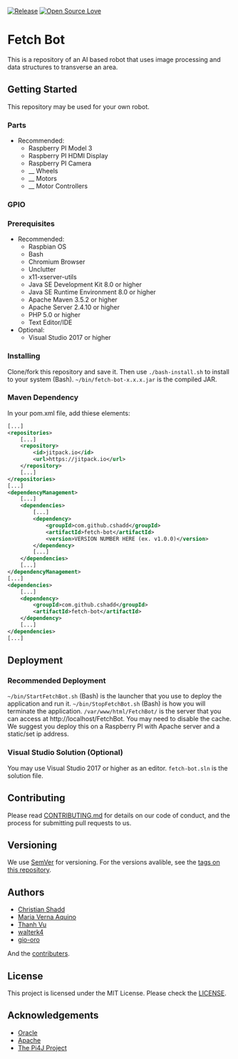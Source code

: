 [![Release](https://jitpack.io/v/cshadd/fetch-bot.svg)](https://jitpack.io/#cshadd/fetch-bot)
[![Open Source Love](https://badges.frapsoft.com/os/mit/mit.svg?v=102)](https://github.com/ellerbrock/open-source-badge/)

# Fetch Bot
This is a repository of an AI based robot that uses image processing and data structures to transverse an area.

## Getting Started
This repository may be used for your own robot.

### Parts
* Recommended:
    - Raspberry PI Model 3
    - Raspberry PI HDMI Display
    - Raspberry PI Camera
    - __ Wheels
    - __ Motors
    - __ Motor Controllers

### GPIO

### Prerequisites
* Recommended:
    - Raspbian OS
    - Bash
    - Chromium Browser
    - Unclutter
    - x11-xserver-utils
    - Java SE Development Kit 8.0 or higher
    - Java SE Runtime Environment 8.0 or higher
    - Apache Maven 3.5.2 or higher
    - Apache Server 2.4.10 or higher
    - PHP 5.0 or higher
    - Text Editor/IDE
* Optional:
    - Visual Studio 2017 or higher

### Installing
Clone/fork this repository and save it. Then use ``./bash-install.sh`` to install to your system (Bash).
``~/bin/fetch-bot-x.x.x.jar`` is the compiled JAR.

### Maven Dependency
In your pom.xml file, add thiese elements:
```xml
[...]
<repositories>
    [...]
    <repository>
        <id>jitpack.io</id>
        <url>https://jitpack.io</url>
    </repository>
    [...]
</repositories>
[...]
<dependencyManagement>
    [...]
    <dependencies>
        [...]
        <dependency>
            <groupId>com.github.cshadd</groupId>
            <artifactId>fetch-bot</artifactId>
            <version>VERSION NUMBER HERE (ex. v1.0.0)</version>
        </dependency>
        [...]
    </dependencies>
    [...]
</dependencyManagement>
[...]
<dependencies>
    [...]
    <dependency>
        <groupId>com.github.cshadd</groupId>
        <artifactId>fetch-bot</artifactId>
    </dependency>
    [...]
</dependencies>
[...]
```

## Deployment

### Recommended Deployment
``~/bin/StartFetchBot.sh`` (Bash) is the launcher that you use to deploy the application and run it. ``~/bin/StopFetchBot.sh`` (Bash) is how you will terminate the application. ``/var/www/html/FetchBot/`` is the server that you can access at http://localhost/FetchBot. You may need to disable the cache. We suggest you deploy this on a Raspberry PI with Apache server and a static/set ip address.

### Visual Studio Solution (Optional)
You may use Visual Studio 2017 or higher as an editor. ``fetch-bot.sln`` is the solution file.

## Contributing
Please read [CONTRIBUTING.md](CONTRIBUTING.md) for details on our code of conduct, and the process for submitting pull requests to us.

## Versioning
We use [SemVer](http://semver.org/) for versioning. For the versions avalible, see the [tags on this repository](https://github.com/cshadd/fetch-bot/tags).

## Authors
* [Christian Shadd](https://github.com/cshadd)
* [Maria Verna Aquino](https://github.com/anrev09)
* [Thanh Vu](https://github.com/Vu-Thanh)
* [walterk4](https://github.com/walterk4)
* [gio-oro](https://github.com/gio-oro)

And the [contributers](https://github.com/cshadd/fetch-bot/graphs/contributors).

## License
This project is licensed under the MIT License. Please check the [LICENSE](LICENSE).

## Acknowledgements
* [Oracle](https://www.oracle.com/)
* [Apache](https://www.apache.org/)
* [The Pi4J Project](http://pi4j.com/)
